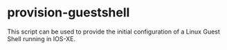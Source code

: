 # provision-guestshell
This script can be used to provide the initial configuration of a Linux Guest Shell running in IOS-XE. 
